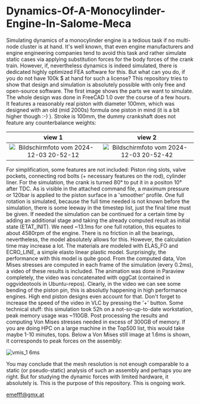 # Dynamics-Of-A-Monocylinder-Engine-In-Salome-Meca
Simulating dynamics of a monocylinder engine is a tedious task if no multi-node cluster is at hand. It's well known, that even engine manufacturers and engine engineering companies tend to avoid this task and rather simulate static cases via applying substitution forces for the body forces of the crank train. However, if, nevertheless dynamics is indeed simulated, there is dedicated highly optimized FEA software for this. But what can you do, if you do not have 100k $ at hand for such a license? This repository tries to show that design and simulation is absolutely possible with only free and open-source software. The first image shows the parts we want to simulate. The whole design was done in FreeCAD 1.0 over the course of a few hours. It features a reasonably real piston with diameter 100mm, which was designed with an old (mid 2000s) formula one piston in mind (it is a bit higher though :-) ). Stroke is 100mm, the dummy crankshaft does not feature any counterbalance weights:

view 1           |  view 2
:-------------------------:|:-------------------------:
![Bildschirmfoto vom 2024-12-03 20-52-12](https://github.com/user-attachments/assets/8eb5331b-c6bb-43aa-9c61-4c46dd7e4776) | ![Bildschirmfoto vom 2024-12-03 20-52-42](https://github.com/user-attachments/assets/05dd2957-b8a2-4613-913a-5ce4a6c5dff0)

For simplification, some features are not included: Piston ring slots, valve pockets, connecting rod bolts (+ necessary features on the rod), cylinder liner. For the simulation, the crank is turned 80° to put it in a positon 10° after TDC. As is visible in the attached command file, a maximum pressure or 120bar is applied to the piston surface in a 'smoother' profile. One full rotation is simulated, because the full time needed is not known before the simulation, there is some leeway in the timestep list, just the final time must be given. If needed the simulation can be continued for a certain time by adding an additional stage and taking the already computed result as initial state (ETAT_INIT). We need ~13.1ms for one full rotation, this equates to about 4580rpm of the engine. There is no friction in all the bearings, nevertheless, the model absolutely allows for this. However, the calculation time may increase a lot. The materials are modeled with ELAS_FO and ECRO_LINE, a simple elasto linear plastic model. Surprisingly, the performance with this model is quite good. 
From the computed data, Von Mises stresses are computed in each frame of the simulation (every 0.2ms), a video of these results is included. The animation was done in Paraview completely, the video was concatenated with oggCat (contained in oggvideotools in Ubuntu-repos). Clearly, in the video we can see some bending of the piston pin, this is absolutly happening in high performance engines. High end piston designs even account for that. Don't forget to increase the speed of the video in VLC by pressing the '+' button.
Some technical stuff: this simulation took 52h on a not-so-up-to-date workstation, peak memory usage was ~110GB. Post processing the results and computing Von Mises stresses needed in excess of 300GB of memory. If you are doing HPC on a large machine in the Top500 list, this would take maybe 1-10 minutes, tops. 
Below a Von Mises still image at 1.6ms is shown, it corresponds to peak forces on the assembly: 

![vmis_1 6ms](https://github.com/user-attachments/assets/8a72fd17-6530-4889-bfa1-79b8c9238274)

You may conclude that the mesh resolution is not enough comparable to a static (or pseudo-static) analysis of such an assembly and perhaps you are right. But for studying the dynamic forces with limited hardware, it absolutely is. This is the purpose of this repository. This is ongoing work.

emefff@gmx.at
